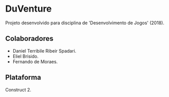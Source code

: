 # DuVenture #
Projeto desenvolvido para disciplina de 'Desenvolvimento de Jogos' (2018).

## Colaboradores ##
* Daniel Terribile Ribeir Spadari.
* Eliel Brisido.
* Fernando de Moraes.

## Plataforma ##
Construct 2.
